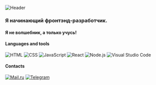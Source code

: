 ![Header](https://github.com/Dmitry-Med/dmitry-med/blob/main/assets/%D0%94%D0%9C.jpg)

### Я начинающий фронтэнд-разработчик.

#### Я не волшебник, а только учусь!

#### Languages and tools

![HTML](https://img.shields.io/badge/-HTML-090909?style=for-the-badge&logo=html5&logoColor=E9054D)
![CSS](https://img.shields.io/badge/-CSS-090909?style=for-the-badge&logo=css3&logoColor=47C5FB)
![JavaScript](https://img.shields.io/badge/-JavaScript-090909?style=for-the-badge&logo=JavaScript&logoColor=F8C52C)
![React](https://img.shields.io/badge/-React-090909?style=for-the-badge&logo=React&logoColor=47C5FB)
![Node.js](https://img.shields.io/badge/-Node.js-090909?style=for-the-badge&logo=Node.js&logoColor=009933)
![Visual Studio Code](https://img.shields.io/badge/-Visual Studio Code-090909?style=for-the-badge =visual-studio-code =47C5FB)

#### Contacts

[![Mail.ru](https://img.shields.io/badge/-mail.ru-090909?style=for-the-badge&logo=mail.ru&logoColor=47C5FB)](https://mail.ru/mdv2906@mail.ru)
[![Telegram](https://img.shields.io/badge/-Telegram-090909?style=for-the-badge&logo=Telegram&logoColor=E9054D)](https://t.me/dmMedved)
